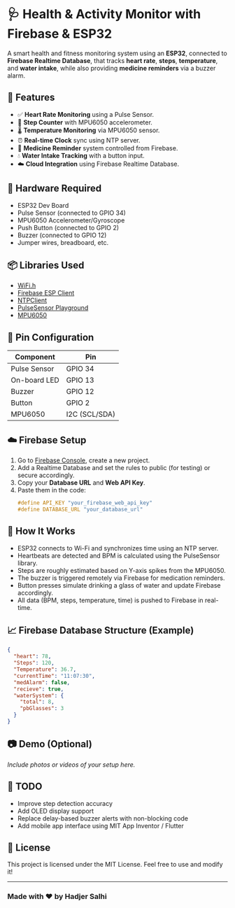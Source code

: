 # 🩺 Health & Activity Monitor with Firebase & ESP32

A smart health and fitness monitoring system using an **ESP32**, connected to **Firebase Realtime Database**,
that tracks **heart rate**, **steps**, **temperature**, and **water intake**, while also providing **medicine reminders** via a buzzer alarm.

## 🚀 Features

- ✅ **Heart Rate Monitoring** using a Pulse Sensor.
- 👣 **Step Counter** with MPU6050 accelerometer.
- 🌡️ **Temperature Monitoring** via MPU6050 sensor.
- ⏰ **Real-time Clock** sync using NTP server.
- 🔔 **Medicine Reminder** system controlled from Firebase.
- 💧 **Water Intake Tracking** with a button input.
- ☁️ **Cloud Integration** using Firebase Realtime Database.

## 🔧 Hardware Required

- ESP32 Dev Board
- Pulse Sensor (connected to GPIO 34)
- MPU6050 Accelerometer/Gyroscope
- Push Button (connected to GPIO 2)
- Buzzer (connected to GPIO 12)
- Jumper wires, breadboard, etc.

## 📦 Libraries Used

- [WiFi.h](https://www.arduino.cc/en/Reference/WiFi)
- [Firebase ESP Client](https://github.com/mobizt/Firebase-ESP-Client)
- [NTPClient](https://github.com/arduino-libraries/NTPClient)
- [PulseSensor Playground](https://github.com/WorldFamousElectronics/PulseSensorPlayground)
- [MPU6050](https://github.com/jrowberg/i2cdevlib)

## 🔌 Pin Configuration

| Component        | Pin        |
|------------------|------------|
| Pulse Sensor     | GPIO 34    |
| On-board LED     | GPIO 13    |
| Buzzer           | GPIO 12    |
| Button           | GPIO 2     |
| MPU6050          | I2C (SCL/SDA) |

## ☁️ Firebase Setup

1. Go to [Firebase Console](https://console.firebase.google.com/), create a new project.
2. Add a Realtime Database and set the rules to public (for testing) or secure accordingly.
3. Copy your **Database URL** and **Web API Key**.
4. Paste them in the code:
   ```cpp
   #define API_KEY "your_firebase_web_api_key"
   #define DATABASE_URL "your_database_url"
   ```

## 🧠 How It Works

- ESP32 connects to Wi-Fi and synchronizes time using an NTP server.
- Heartbeats are detected and BPM is calculated using the PulseSensor library.
- Steps are roughly estimated based on Y-axis spikes from the MPU6050.
- The buzzer is triggered remotely via Firebase for medication reminders.
- Button presses simulate drinking a glass of water and update Firebase accordingly.
- All data (BPM, steps, temperature, time) is pushed to Firebase in real-time.

## 📈 Firebase Database Structure (Example)

```json
{
  "heart": 78,
  "Steps": 120,
  "Temperature": 36.7,
  "currentTime": "11:07:30",
  "medAlarm": false,
  "recieve": true,
  "waterSystem": {
    "total": 8,
    "pbGlasses": 3
  }
}
```

## 📷 Demo (Optional)

*Include photos or videos of your setup here.*

## 📌 TODO

- Improve step detection accuracy
- Add OLED display support
- Replace delay-based buzzer alerts with non-blocking code
- Add mobile app interface using MIT App Inventor / Flutter

## 📄 License

This project is licensed under the MIT License. Feel free to use and modify it!

---

### Made with ❤️ by Hadjer Salhi
